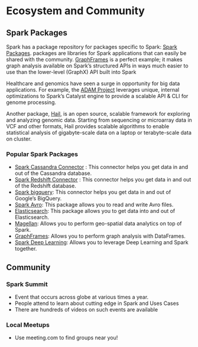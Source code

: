 # Ecosystem and Community

## Spark Packages 

Spark has a package repository for packages specific to Spark: [Spark Packages](https://spark-packages.org/). packages are libraries for Spark applications that can easily be shared with the community. [GraphFrames](http://graphframes.github.io/) is a perfect example; it makes graph analysis available on Spark’s  structured APIs in ways much easier to use than the lower-level (GraphX) API built into Spark

Healthcare and genomics have seen a surge in opportunity for big data applications. For example, the [ADAM Project](http://bdgenomics.org/) leverages unique, internal optimizations to Spark’s Catalyst engine to provide a scalable API & CLI for genome processing.

Another package, [Hail](https://hail.is/), is an open source, scalable framework for exploring and analyzing  genomic data. Starting from sequencing or microarray data in VCF and  other formats, Hail provides scalable algorithms to enable statistical  analysis of gigabyte-scale data on a laptop or terabyte-scale data on  cluster.

### Popular Spark Packages

- [Spark Cassandra Connector](https://github.com/datastax/spark-cassandra-connector/) : This connector helps you get data in and out of the Cassandra database.
- [Spark Redshift Connector](https://github.com/databricks/spark-redshift) : This connector helps you get data in and out of the Redshift database.
- [Spark bigquery](https://github.com/spotify/spark-bigquery): This connector helps you get data in and out of Google’s BigQuery.
- [Spark Avro](https://github.com/databricks/spark-avro): This package allows you to read and write Avro files.
- [Elasticsearch](https://github.com/elastic/elasticsearch-hadoop): This package allows you to get data into and out of Elasticsearch.
- [Magellan](https://github.com/harsha2010/magellan): Allows you to perform geo-spatial data analytics on top of Spark.
- [GraphFrames](http://graphframes.github.io/): Allows you to perform graph analysis with DataFrames.
- [Spark Deep Learning](https://github.com/databricks/spark-deep-learning): Allows you to leverage Deep Learning and Spark together.

## Community

### Spark Summit

- Event that occurs across globe at various times a year.
- People attend to learn about cutting edge in Spark and Uses Cases
- There are hundreds of videos on such events are available

### Local Meetups

- Use meeting.com to find groups near you!